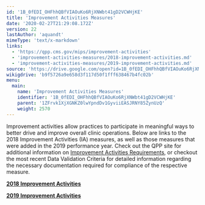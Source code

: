 ```yaml
---
id: '1B_0fEDI_OHFhhQBfVIAOuKo6RjXNWbt41gD2VCWHjKE'
title: 'Improvement Activities Measures'
date: '2020-02-27T21:29:08.172Z'
version: 22
lastAuthor: 'aquandt'
mimeType: 'text/x-markdown'
links:
  - 'https://qpp.cms.gov/mips/improvement-activities'
  - 'improvement-activities-measures/2018-improvement-activities.md'
  - 'improvement-activities-measures/2019-improvement-activities.md'
source: 'https://drive.google.com/open?id=1B_0fEDI_OHFhhQBfVIAOuKo6RjXNWbt41gD2VCWHjKE'
wikigdrive: 'b9f5726a9e658d3f117d50f1fff638467b4fc02b'
menu:
  main:
    name: 'Improvement Activities Measures'
    identifier: '1B_0fEDI_OHFhhQBfVIAOuKo6RjXNWbt41gD2VCWHjKE'
    parent: '1ZFrvk1XjXGNKZ0lwYpndDv1GyviiEASJRNY85ZynUzQ'
    weight: 2570
---
```





Improvement activities allow practices to participate in meaningful ways to better drive and improve overall clinic operations. Below are links to the 2018 Improvement Activities (IA) measures, as well as those measures that were added in the 2019 performance year. Check out the QPP site for additional information on [Improvement Activities Requirements](https://qpp.cms.gov/mips/improvement-activities), or checkout the most recent Data Validation Criteria for detailed information regarding the necessary documentation required for compliance of the respective measure.




[**2018 Improvement Activities**](improvement-activities-measures/2018-improvement-activities.md)




[**2019 Improvement Activities**](improvement-activities-measures/2019-improvement-activities.md)

